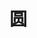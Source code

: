 <script setup>
  import Round from './Components/Round/index.vue'
</script>

# 圆

<ContainerBox title="基础用法">
<template #desc>
圆形开场、收场
</template>

<div class="demo-box">
<Round />
</div>

<CodeBox>
<template #codes>

```vue
<script setup lang="ts">
import { onMounted, ref } from "vue";

const show = ref(false);
const box_show = ref(false);

onMounted(() => {
  show.value = true;
  setTimeout(() => {
    box_show.value = true;
  }, 500);

  setInterval(() => {
    show.value = !show.value;
    setTimeout(() => {
      box_show.value = !box_show.value;
    }, 500);
  }, 2000);
});
</script>

<template>
  <div class="demo">
    <transition name="round">
      <div v-show="show" class="Round">
        <transition name="fade">
          <div v-show="box_show" class="box">
            <h1>Hello World!</h1>
          </div>
        </transition>
      </div>
    </transition>
  </div>
</template>

<style scoped lang="less">
.flex {
  display: flex;
  justify-content: center;
  align-items: center;
}

.demo {
  position: relative;
  width: 100%;
  height: 50vh;

  .Round {
    .flex();

    width: 100%;
    height: 100%;
    background-color: var(--aniamte-demo-bg-color);

    .box {
      .flex();

      h1 {
        color: #fff;
        font-size: 5vw;
      }
    }
  }
}

.fade-enter-from,
.fade-leave-active {
  opacity: 0;
}

.fade-leave-active,
.fade-enter-active {
  transition: all 0.5s;
}

.round-enter-active {
  animation: round-in 1s;
}

.round-leave-active {
  animation: round-out 1s;
}

@keyframes round-in {
  0% {
    clip-path: circle(0% at 50% 50%);
  }

  100% {
    clip-path: circle(100% at 50% 50%);
  }
}

@keyframes round-out {
  0% {
    clip-path: circle(100% at 50% 50%);
  }

  100% {
    clip-path: circle(0% at 50% 50%);
  }
}
</style>
```

</template>
</CodeBox>

<CodeBox iskey>
<template #codes>

```css
.round-enter-active {
  animation: round-in 1s;
}
.round-leave-active {
  animation: round-out 1s;
}
@keyframes round-in {
  0% {
    clip-path: circle(0% at 50% 50%);
  }

  100% {
    clip-path: circle(100% at 50% 50%);
  }
}
@keyframes round-out {
  0% {
    clip-path: circle(100% at 50% 50%);
  }
  100% {
    clip-path: circle(0% at 50% 50%);
  }
}
```

</template>
</CodeBox>
</ContainerBox>
